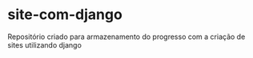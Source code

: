 # site-com-django
Repositório criado para armazenamento do progresso com a criação de sites utilizando django 
